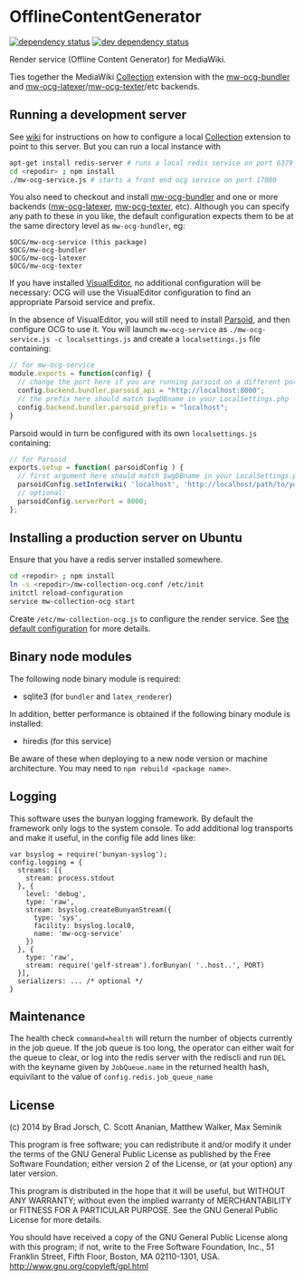 # OfflineContentGenerator
[![dependency status][1]][2] [![dev dependency status][3]][4]

Render service (Offline Content Generator) for MediaWiki.

Ties together the MediaWiki [Collection] extension with
the [mw-ocg-bundler] and [mw-ocg-latexer]/[mw-ocg-texter]/etc backends.

## Running a development server
See [wiki](https://wikitech.wikimedia.org/wiki/OCG#Installing_a_development_instance)
for instructions on how to configure a local [Collection] extension to point
to this server.  But you can run a local instance with
```sh
apt-get install redis-server # runs a local redis service on port 6379
cd <repodir> ; npm install
./mw-ocg-service.js # starts a front end ocg service on port 17080
```

You also need to checkout and install [mw-ocg-bundler] and one or more
backends ([mw-ocg-latexer], [mw-ocg-texter], etc).  Although you can
specify any path to these in you like, the default configuration
expects them to be at the same directory level as `mw-ocg-bundler`,
eg:
```
$OCG/mw-ocg-service (this package)
$OCG/mw-ocg-bundler
$OCG/mw-ocg-latexer
$OCG/mw-ocg-texter
```

If you have installed [VisualEditor], no additional configuration will
be necessary: OCG will use the VisualEditor configuration to find an
appropriate Parsoid service and prefix.

In the absence of VisualEditor, you will still need to install
[Parsoid], and then configure OCG to use it.  You will launch
`mw-ocg-service` as `./mw-ocg-service.js -c localsettings.js` and
create a `localsettings.js` file containing:
```javascript
// for mw-ocg-service
module.exports = function(config) {
  // change the port here if you are running parsoid on a different port
  config.backend.bundler.parsoid_api = "http://localhost:8000";
  // the prefix here should match $wgDBname in your LocalSettings.php
  config.backend.bundler.parsoid_prefix = "localhost";
}
```

Parsoid would in turn be configured with its own `localsettings.js`
containing:
```javascript
// for Parsoid
exports.setup = function( parsoidConfig ) {
  // first argument here should match $wgDBname in your LocalSettings.php
  parsoidConfig.setInterwiki( 'localhost', 'http://localhost/path/to/your/mediawiki/api.php' );
  // optional:
  parsoidConfig.serverPort = 8000;
};
```

## Installing a production server on Ubuntu

Ensure that you have a redis server installed somewhere.

```sh
cd <repodir> ; npm install
ln -s <repodir>/mw-collection-ocg.conf /etc/init
initctl reload-configuration
service mw-collection-ocg start
```

Create `/etc/mw-collection-ocg.js` to configure the render service.
See [the default configuration](./defaults.js) for more details.

## Binary node modules
The following node binary module is required:
* sqlite3 (for `bundler` and `latex_renderer`)

In addition, better performance is obtained if the following binary
module is installed:
* hiredis (for this service)

Be aware of these when deploying to a new node version or machine
architecture.  You may need to `npm rebuild <package name>`.

## Logging
This software uses the bunyan logging framework. By default the framework
only logs to the system console. To add additional log transports and make it
useful, in the config file add lines like:

```
var bsyslog = require('bunyan-syslog');
config.logging = {
  streams: [{
    stream: process.stdout
  }, {
    level: 'debug',
    type: 'raw',
    stream: bsyslog.createBunyanStream({
      type: 'sys',
      facility: bsyslog.local0,
      name: 'mw-ocg-service'
    })
  }, {
    type: 'raw',
    stream: require('gelf-stream').forBunyan( '..host..', PORT)
  }],
  serializers: ... /* optional */
}
```

## Maintenance
The health check ```command=health``` will return the number of objects
currently in the job queue. If the job queue is too long, the operator can
either wait for the queue to clear, or log into the redis server with the
rediscli and run ```DEL``` with the keyname given by ```JobQueue.name``` in
the returned health hash, equivilant to the value of ```config.redis.job_queue_name```

## License

(c) 2014 by Brad Jorsch, C. Scott Ananian, Matthew Walker, Max Seminik

This program is free software; you can redistribute it and/or modify
it under the terms of the GNU General Public License as published by
the Free Software Foundation; either version 2 of the License, or
(at your option) any later version.

This program is distributed in the hope that it will be useful,
but WITHOUT ANY WARRANTY; without even the implied warranty of
MERCHANTABILITY or FITNESS FOR A PARTICULAR PURPOSE. See the
GNU General Public License for more details.

You should have received a copy of the GNU General Public License along
with this program; if not, write to the Free Software Foundation, Inc.,
51 Franklin Street, Fifth Floor, Boston, MA 02110-1301, USA.
http://www.gnu.org/copyleft/gpl.html

[Collection]:     https://www.mediawiki.org/wiki/Extension:Collection
[VisualEditor]:   https://www.mediawiki.org/wiki/Extension:VisualEditor
[Parsoid]:        https://www.mediawiki.org/wiki/Parsoid
[mw-ocg-bundler]: https://github.com/wikimedia/mediawiki-extensions-Collection-OfflineContentGenerator-bundler
[mw-ocg-latexer]: https://github.com/wikimedia/mediawiki-extensions-Collection-OfflineContentGenerator-latex_renderer
[mw-ocg-texter]:  https://github.com/wikimedia/mediawiki-extensions-Collection-OfflineContentGenerator-text_renderer

[1]: https://david-dm.org/wikimedia/mediawiki-extensions-Collection-OfflineContentGenerator.png
[2]: https://david-dm.org/wikimedia/mediawiki-extensions-Collection-OfflineContentGenerator
[3]: https://david-dm.org/wikimedia/mediawiki-extensions-Collection-OfflineContentGenerator/dev-status.png
[4]: https://david-dm.org/wikimedia/mediawiki-extensions-Collection-OfflineContentGenerator#info=devDependencies
